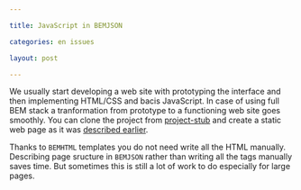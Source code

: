```yaml
---

title: JavaScript in BEMJSON

categories: en issues

layout: post

---
```

We usually start developing a web site with prototyping the interface and then
implementing HTML/CSS and bacis JavaScript. In case
of using full BEM stack a tranformation from prototype to a functioning web
site goes smoothly. You can clone the project from
[project-stub](https://github.com/bem/project-stub) and create a static web page
as it was [described
earlier](http://bem.info/articles/start-with-project-stub/).

Thanks to `BEMHTML` templates you do not need write all the HTML manually.
Describing page sructure in `BEMJSON` rather than writing all the tags manually
saves time. But sometimes this is still a lot of work to do especially for large
pages.
